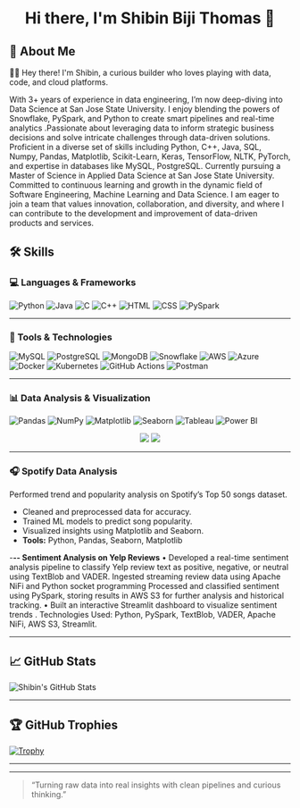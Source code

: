 <h1 align="center">Hi there, I'm Shibin Biji Thomas 👋</h1>


## 🚀 About Me

👨‍💻 Hey there! I'm Shibin, a curious builder who loves playing with data, code, and cloud platforms.

With 3+ years of experience in data engineering, I’m now deep-diving into Data Science at San Jose State University. I enjoy blending the powers of Snowflake, PySpark, and Python to create smart pipelines and real-time analytics .Passionate about leveraging data to inform strategic business decisions and solve intricate challenges through data-driven solutions. Proficient in a diverse set of skills including Python, C++, Java, SQL, Numpy, Pandas, Matplotlib, Scikit-Learn, Keras, TensorFlow, NLTK, PyTorch, and expertise in databases like MySQL, PostgreSQL. Currently pursuing a Master of Science in Applied Data Science at San Jose State University. Committed to continuous learning and growth in the dynamic field of Software Engineering, Machine Learning and Data Science.
I am eager to join a team that values innovation, collaboration, and diversity, and where I can contribute to the development and improvement of data-driven products and services.

## 🛠️ Skills

### 💻 Languages & Frameworks  
![Python](https://img.shields.io/badge/Python-14354C?style=for-the-badge&logo=python&logoColor=white)
![Java](https://img.shields.io/badge/Java-ED8B00?style=for-the-badge&logo=openjdk&logoColor=white)
![C](https://img.shields.io/badge/C-00599C?style=for-the-badge&logo=c&logoColor=white)
![C++](https://img.shields.io/badge/C++-00599C?style=for-the-badge&logo=c%2B%2B&logoColor=white)
![HTML](https://img.shields.io/badge/HTML-E34F26?style=for-the-badge&logo=html5&logoColor=white)
![CSS](https://img.shields.io/badge/CSS-1572B6?style=for-the-badge&logo=css3&logoColor=white)
![PySpark](https://img.shields.io/badge/PySpark-E34F26?style=for-the-badge&logo=apache-spark&logoColor=white)

---

### 🧰 Tools & Technologies  
![MySQL](https://img.shields.io/badge/MySQL-4479A1?style=for-the-badge&logo=mysql&logoColor=white)
![PostgreSQL](https://img.shields.io/badge/PostgreSQL-336791?style=for-the-badge&logo=postgresql&logoColor=white)
![MongoDB](https://img.shields.io/badge/MongoDB-4EA94B?style=for-the-badge&logo=mongodb&logoColor=white)
![Snowflake](https://img.shields.io/badge/Snowflake-56B9DA?style=for-the-badge&logo=snowflake&logoColor=white)
![AWS](https://img.shields.io/badge/AWS-232F3E?style=for-the-badge&logo=amazonaws&logoColor=white)
![Azure](https://img.shields.io/badge/Azure-0078D4?style=for-the-badge&logo=microsoftazure&logoColor=white)
![Docker](https://img.shields.io/badge/Docker-2496ED?style=for-the-badge&logo=docker&logoColor=white)
![Kubernetes](https://img.shields.io/badge/Kubernetes-326CE5?style=for-the-badge&logo=kubernetes&logoColor=white)
![GitHub Actions](https://img.shields.io/badge/GitHub%20Actions-2088FF?style=for-the-badge&logo=githubactions&logoColor=white)
![Postman](https://img.shields.io/badge/Postman-FF6C37?style=for-the-badge&logo=postman&logoColor=white)

---

### 📊 Data Analysis & Visualization  
![Pandas](https://img.shields.io/badge/Pandas-150458?style=for-the-badge&logo=pandas&logoColor=white)
![NumPy](https://img.shields.io/badge/Numpy-013243?style=for-the-badge&logo=numpy&logoColor=white)
![Matplotlib](https://img.shields.io/badge/Matplotlib-11557C?style=for-the-badge&logo=python&logoColor=white)
![Seaborn](https://img.shields.io/badge/Seaborn-3776AB?style=for-the-badge&logo=python&logoColor=white)
![Tableau](https://img.shields.io/badge/Tableau-E97627?style=for-the-badge&logo=tableau&logoColor=white)
![Power BI](https://img.shields.io/badge/Power%20BI-F2C811?style=for-the-badge&logo=powerbi&logoColor=black)







<p align="center">
  <a href="mailto:shibinbiji10@gmail.com"><img src="https://img.shields.io/badge/-Email-red?style=for-the-badge&logo=gmail&logoColor=white"/></a>
  <a href="https://www.linkedin.com/in/shibin-biji-593228183"><img src="https://img.shields.io/badge/-LinkedIn-blue?style=for-the-badge&logo=linkedin&logoColor=white"/></a>
</p>



---

### 🎧 Spotify Data Analysis
Performed trend and popularity analysis on Spotify’s Top 50 songs dataset.
- Cleaned and preprocessed data for accuracy.
- Trained ML models to predict song popularity.
- Visualized insights using Matplotlib and Seaborn.
- **Tools:** Python, Pandas, Seaborn, Matplotlib

-**--
  Sentiment Analysis on Yelp Reviews**
•	Developed a real-time sentiment analysis pipeline to classify Yelp review text as positive, negative, or neutral using TextBlob and VADER. 
Ingested streaming review data using Apache NiFi and Python socket programming Processed and classified sentiment using PySpark, storing results in AWS S3 for further analysis and historical tracking.
•	Built an interactive Streamlit dashboard to visualize sentiment trends .
Technologies Used: Python, PySpark, TextBlob, VADER, Apache NiFi, AWS S3, Streamlit.

---



## 📈 GitHub Stats

![Shibin's GitHub Stats](https://github-readme-stats.vercel.app/api?username=Shibin506&show_icons=true&theme=radical)

---

## 🏆 GitHub Trophies

[![Trophy](https://github-profile-trophy.vercel.app/?username=Shibin506&theme=dracula&margin-w=15)](https://github.com/ryo-ma/github-profile-trophy)

---


---

> “Turning raw data into real insights with clean pipelines and curious thinking.”

